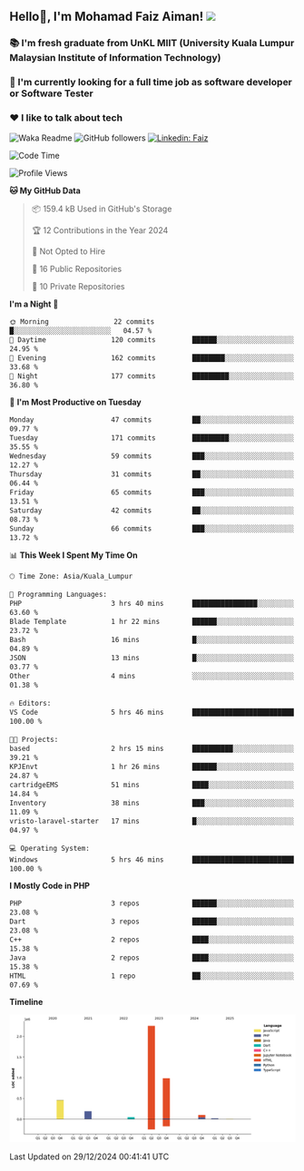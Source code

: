 <h2> Hello👋, I'm Mohamad Faiz Aiman! <img src="https://media.giphy.com/media/12oufCB0MyZ1Go/giphy.gif" width="50"></h2>

### 📚 I'm fresh graduate from UnKL MIIT (University Kuala Lumpur Malaysian Institute of Information Technology)
###  🔭 I'm currently looking for a full time job as software developer or Software Tester
###  ❤️ I like to talk about tech 


![Waka Readme](https://github.com/anmol098/anmol098/workflows/Waka%20Readme/badge.svg)
![GitHub followers](https://img.shields.io/github/followers/faizaiman?label=Follow&style=social)
[![Linkedin: Faiz](https://img.shields.io/badge/-Faiz-blue?style=flat-square&logo=Linkedin&logoColor=white&link=https://www.linkedin.com/in/mohamad-faiz-aiman-623747192/)](https://www.linkedin.com/in/mohamad-faiz-aiman-623747192/)

<!--START_SECTION:waka-->
![Code Time](http://img.shields.io/badge/Code%20Time-250%20hrs%2012%20mins-blue)

![Profile Views](http://img.shields.io/badge/Profile%20Views-9-blue)

**🐱 My GitHub Data** 

> 📦 159.4 kB Used in GitHub's Storage 
 > 
> 🏆 12 Contributions in the Year 2024
 > 
> 🚫 Not Opted to Hire
 > 
> 📜 16 Public Repositories 
 > 
> 🔑 10 Private Repositories 
 > 
**I'm a Night 🦉** 

```text
🌞 Morning                22 commits          █░░░░░░░░░░░░░░░░░░░░░░░░   04.57 % 
🌆 Daytime                120 commits         ██████░░░░░░░░░░░░░░░░░░░   24.95 % 
🌃 Evening                162 commits         ████████░░░░░░░░░░░░░░░░░   33.68 % 
🌙 Night                  177 commits         █████████░░░░░░░░░░░░░░░░   36.80 % 
```
📅 **I'm Most Productive on Tuesday** 

```text
Monday                   47 commits          ██░░░░░░░░░░░░░░░░░░░░░░░   09.77 % 
Tuesday                  171 commits         █████████░░░░░░░░░░░░░░░░   35.55 % 
Wednesday                59 commits          ███░░░░░░░░░░░░░░░░░░░░░░   12.27 % 
Thursday                 31 commits          ██░░░░░░░░░░░░░░░░░░░░░░░   06.44 % 
Friday                   65 commits          ███░░░░░░░░░░░░░░░░░░░░░░   13.51 % 
Saturday                 42 commits          ██░░░░░░░░░░░░░░░░░░░░░░░   08.73 % 
Sunday                   66 commits          ███░░░░░░░░░░░░░░░░░░░░░░   13.72 % 
```


📊 **This Week I Spent My Time On** 

```text
🕑︎ Time Zone: Asia/Kuala_Lumpur

💬 Programming Languages: 
PHP                      3 hrs 40 mins       ████████████████░░░░░░░░░   63.60 % 
Blade Template           1 hr 22 mins        ██████░░░░░░░░░░░░░░░░░░░   23.72 % 
Bash                     16 mins             █░░░░░░░░░░░░░░░░░░░░░░░░   04.89 % 
JSON                     13 mins             █░░░░░░░░░░░░░░░░░░░░░░░░   03.77 % 
Other                    4 mins              ░░░░░░░░░░░░░░░░░░░░░░░░░   01.38 % 

🔥 Editors: 
VS Code                  5 hrs 46 mins       █████████████████████████   100.00 % 

🐱‍💻 Projects: 
based                    2 hrs 15 mins       ██████████░░░░░░░░░░░░░░░   39.21 % 
KPJEnvt                  1 hr 26 mins        ██████░░░░░░░░░░░░░░░░░░░   24.87 % 
cartridgeEMS             51 mins             ████░░░░░░░░░░░░░░░░░░░░░   14.84 % 
Inventory                38 mins             ███░░░░░░░░░░░░░░░░░░░░░░   11.09 % 
vristo-laravel-starter   17 mins             █░░░░░░░░░░░░░░░░░░░░░░░░   04.97 % 

💻 Operating System: 
Windows                  5 hrs 46 mins       █████████████████████████   100.00 % 
```

**I Mostly Code in PHP** 

```text
PHP                      3 repos             ██████░░░░░░░░░░░░░░░░░░░   23.08 % 
Dart                     3 repos             ██████░░░░░░░░░░░░░░░░░░░   23.08 % 
C++                      2 repos             ████░░░░░░░░░░░░░░░░░░░░░   15.38 % 
Java                     2 repos             ████░░░░░░░░░░░░░░░░░░░░░   15.38 % 
HTML                     1 repo              ██░░░░░░░░░░░░░░░░░░░░░░░   07.69 % 
```



**Timeline**

![Lines of Code chart](https://raw.githubusercontent.com/faizaiman/faizaiman/main/assets/bar_graph.png)


 Last Updated on 29/12/2024 00:41:41 UTC
<!--END_SECTION:waka-->
